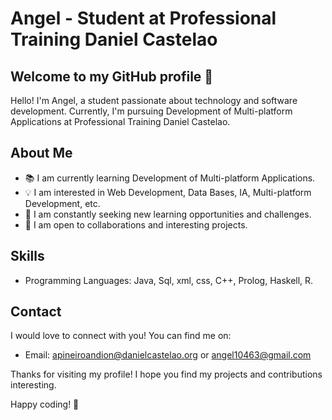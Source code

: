 # Angel - Student at Professional Training Daniel Castelao

## Welcome to my GitHub profile 👋

Hello! I'm Angel, a student passionate about technology and software development. Currently, I'm pursuing Development of
Multi-platform Applications at Professional Training Daniel Castelao.

## About Me

- 📚 I am currently learning Development of Multi-platform Applications.
- 💡 I am interested in Web Development, Data Bases, IA, Multi-platform Development, etc.
- 🌱 I am constantly seeking new learning opportunities and challenges.
- 🤝 I am open to collaborations and interesting projects.

## Skills

- Programming Languages: Java, Sql, xml, css, C++, Prolog, Haskell, R.

## Contact

I would love to connect with you! You can find me on:

- Email: apineiroandion@danielcastelao.org or angel10463@gmail.com

Thanks for visiting my profile! I hope you find my projects and contributions interesting.

Happy coding! 🚀
